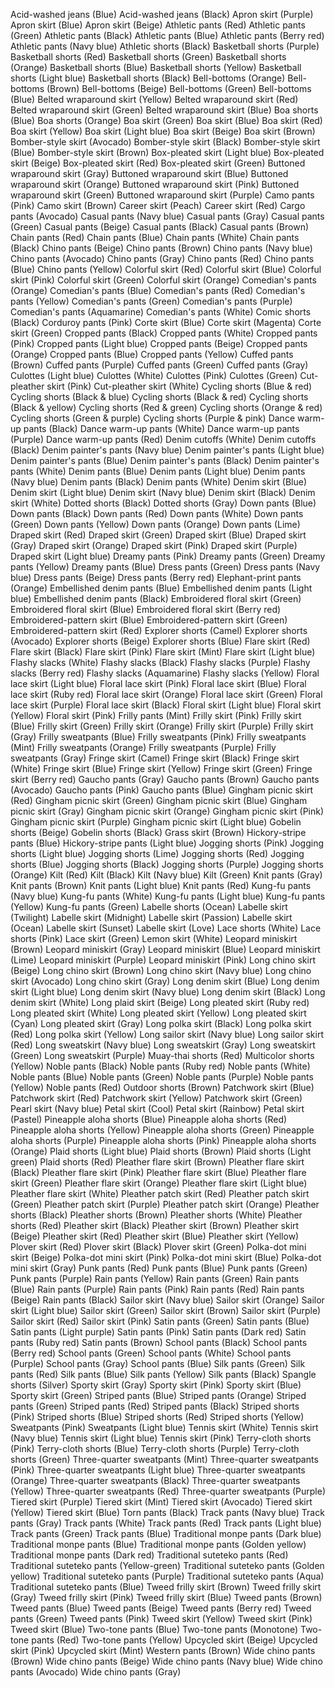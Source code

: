 Acid-washed jeans (Blue)
Acid-washed jeans (Black)
Apron skirt (Purple)
Apron skirt (Blue)
Apron skirt (Beige)
Athletic pants (Red)
Athletic pants (Green)
Athletic pants (Black)
Athletic pants (Blue)
Athletic pants (Berry red)
Athletic pants (Navy blue)
Athletic shorts (Black)
Basketball shorts (Purple)
Basketball shorts (Red)
Basketball shorts (Green)
Basketball shorts (Orange)
Basketball shorts (Blue)
Basketball shorts (Yellow)
Basketball shorts (Light blue)
Basketball shorts (Black)
Bell-bottoms (Orange)
Bell-bottoms (Brown)
Bell-bottoms (Beige)
Bell-bottoms (Green)
Bell-bottoms (Blue)
Belted wraparound skirt (Yellow)
Belted wraparound skirt (Red)
Belted wraparound skirt (Green)
Belted wraparound skirt (Blue)
Boa shorts (Blue)
Boa shorts (Orange)
Boa skirt (Green)
Boa skirt (Blue)
Boa skirt (Red)
Boa skirt (Yellow)
Boa skirt (Light blue)
Boa skirt (Beige)
Boa skirt (Brown)
Bomber-style skirt (Avocado)
Bomber-style skirt (Black)
Bomber-style skirt (Blue)
Bomber-style skirt (Brown)
Box-pleated skirt (Light blue)
Box-pleated skirt (Beige)
Box-pleated skirt (Red)
Box-pleated skirt (Green)
Buttoned wraparound skirt (Gray)
Buttoned wraparound skirt (Blue)
Buttoned wraparound skirt (Orange)
Buttoned wraparound skirt (Pink)
Buttoned wraparound skirt (Green)
Buttoned wraparound skirt (Purple)
Camo pants (Pink)
Camo skirt (Brown)
Career skirt (Peach)
Career skirt (Red)
Cargo pants (Avocado)
Casual pants (Navy blue)
Casual pants (Gray)
Casual pants (Green)
Casual pants (Beige)
Casual pants (Black)
Casual pants (Brown)
Chain pants (Red)
Chain pants (Blue)
Chain pants (White)
Chain pants (Black)
Chino pants (Beige)
Chino pants (Brown)
Chino pants (Navy blue)
Chino pants (Avocado)
Chino pants (Gray)
Chino pants (Red)
Chino pants (Blue)
Chino pants (Yellow)
Colorful skirt (Red)
Colorful skirt (Blue)
Colorful skirt (Pink)
Colorful skirt (Green)
Colorful skirt (Orange)
Comedian's pants (Orange)
Comedian's pants (Blue)
Comedian's pants (Red)
Comedian's pants (Yellow)
Comedian's pants (Green)
Comedian's pants (Purple)
Comedian's pants (Aquamarine)
Comedian's pants (White)
Comic shorts (Black)
Corduroy pants (Pink)
Corte skirt (Blue)
Corte skirt (Magenta)
Corte skirt (Green)
Cropped pants (Black)
Cropped pants (White)
Cropped pants (Pink)
Cropped pants (Light blue)
Cropped pants (Beige)
Cropped pants (Orange)
Cropped pants (Blue)
Cropped pants (Yellow)
Cuffed pants (Brown)
Cuffed pants (Purple)
Cuffed pants (Green)
Cuffed pants (Gray)
Culottes (Light blue)
Culottes (White)
Culottes (Pink)
Culottes (Green)
Cut-pleather skirt (Pink)
Cut-pleather skirt (White)
Cycling shorts (Blue & red)
Cycling shorts (Black & blue)
Cycling shorts (Black & red)
Cycling shorts (Black & yellow)
Cycling shorts (Red & green)
Cycling shorts (Orange & red)
Cycling shorts (Green & purple)
Cycling shorts (Purple & pink)
Dance warm-up pants (Black)
Dance warm-up pants (White)
Dance warm-up pants (Purple)
Dance warm-up pants (Red)
Denim cutoffs (White)
Denim cutoffs (Black)
Denim painter's pants (Navy blue)
Denim painter's pants (Light blue)
Denim painter's pants (Blue)
Denim painter's pants (Black)
Denim painter's pants (White)
Denim pants (Blue)
Denim pants (Light blue)
Denim pants (Navy blue)
Denim pants (Black)
Denim pants (White)
Denim skirt (Blue)
Denim skirt (Light blue)
Denim skirt (Navy blue)
Denim skirt (Black)
Denim skirt (White)
Dotted shorts (Black)
Dotted shorts (Gray)
Down pants (Blue)
Down pants (Black)
Down pants (Red)
Down pants (White)
Down pants (Green)
Down pants (Yellow)
Down pants (Orange)
Down pants (Lime)
Draped skirt (Red)
Draped skirt (Green)
Draped skirt (Blue)
Draped skirt (Gray)
Draped skirt (Orange)
Draped skirt (Pink)
Draped skirt (Purple)
Draped skirt (Light blue)
Dreamy pants (Pink)
Dreamy pants (Green)
Dreamy pants (Yellow)
Dreamy pants (Blue)
Dress pants (Green)
Dress pants (Navy blue)
Dress pants (Beige)
Dress pants (Berry red)
Elephant-print pants (Orange)
Embellished denim pants (Blue)
Embellished denim pants (Light blue)
Embellished denim pants (Black)
Embroidered floral skirt (Green)
Embroidered floral skirt (Blue)
Embroidered floral skirt (Berry red)
Embroidered-pattern skirt (Blue)
Embroidered-pattern skirt (Green)
Embroidered-pattern skirt (Red)
Explorer shorts (Camel)
Explorer shorts (Avocado)
Explorer shorts (Beige)
Explorer shorts (Blue)
Flare skirt (Red)
Flare skirt (Black)
Flare skirt (Pink)
Flare skirt (Mint)
Flare skirt (Light blue)
Flashy slacks (White)
Flashy slacks (Black)
Flashy slacks (Purple)
Flashy slacks (Berry red)
Flashy slacks (Aquamarine)
Flashy slacks (Yellow)
Floral lace skirt (Light blue)
Floral lace skirt (Pink)
Floral lace skirt (Blue)
Floral lace skirt (Ruby red)
Floral lace skirt (Orange)
Floral lace skirt (Green)
Floral lace skirt (Purple)
Floral lace skirt (Black)
Floral skirt (Light blue)
Floral skirt (Yellow)
Floral skirt (Pink)
Frilly pants (Mint)
Frilly skirt (Pink)
Frilly skirt (Blue)
Frilly skirt (Green)
Frilly skirt (Orange)
Frilly skirt (Purple)
Frilly skirt (Gray)
Frilly sweatpants (Blue)
Frilly sweatpants (Pink)
Frilly sweatpants (Mint)
Frilly sweatpants (Orange)
Frilly sweatpants (Purple)
Frilly sweatpants (Gray)
Fringe skirt (Camel)
Fringe skirt (Black)
Fringe skirt (White)
Fringe skirt (Blue)
Fringe skirt (Yellow)
Fringe skirt (Green)
Fringe skirt (Berry red)
Gaucho pants (Gray)
Gaucho pants (Brown)
Gaucho pants (Avocado)
Gaucho pants (Pink)
Gaucho pants (Blue)
Gingham picnic skirt (Red)
Gingham picnic skirt (Green)
Gingham picnic skirt (Blue)
Gingham picnic skirt (Gray)
Gingham picnic skirt (Orange)
Gingham picnic skirt (Pink)
Gingham picnic skirt (Purple)
Gingham picnic skirt (Light blue)
Gobelin shorts (Beige)
Gobelin shorts (Black)
Grass skirt (Brown)
Hickory-stripe pants (Blue)
Hickory-stripe pants (Light blue)
Jogging shorts (Pink)
Jogging shorts (Light blue)
Jogging shorts (Lime)
Jogging shorts (Red)
Jogging shorts (Blue)
Jogging shorts (Black)
Jogging shorts (Purple)
Jogging shorts (Orange)
Kilt (Red)
Kilt (Black)
Kilt (Navy blue)
Kilt (Green)
Knit pants (Gray)
Knit pants (Brown)
Knit pants (Light blue)
Knit pants (Red)
Kung-fu pants (Navy blue)
Kung-fu pants (White)
Kung-fu pants (Light blue)
Kung-fu pants (Yellow)
Kung-fu pants (Green)
Labelle shorts (Ocean)
Labelle skirt (Twilight)
Labelle skirt (Midnight)
Labelle skirt (Passion)
Labelle skirt (Ocean)
Labelle skirt (Sunset)
Labelle skirt (Love)
Lace shorts (White)
Lace shorts (Pink)
Lace skirt (Green)
Lemon skirt (White)
Leopard miniskirt (Brown)
Leopard miniskirt (Gray)
Leopard miniskirt (Blue)
Leopard miniskirt (Lime)
Leopard miniskirt (Purple)
Leopard miniskirt (Pink)
Long chino skirt (Beige)
Long chino skirt (Brown)
Long chino skirt (Navy blue)
Long chino skirt (Avocado)
Long chino skirt (Gray)
Long denim skirt (Blue)
Long denim skirt (Light blue)
Long denim skirt (Navy blue)
Long denim skirt (Black)
Long denim skirt (White)
Long plaid skirt (Beige)
Long pleated skirt (Ruby red)
Long pleated skirt (White)
Long pleated skirt (Yellow)
Long pleated skirt (Cyan)
Long pleated skirt (Gray)
Long polka skirt (Black)
Long polka skirt (Red)
Long polka skirt (Yellow)
Long sailor skirt (Navy blue)
Long sailor skirt (Red)
Long sweatskirt (Navy blue)
Long sweatskirt (Gray)
Long sweatskirt (Green)
Long sweatskirt (Purple)
Muay-thai shorts (Red)
Multicolor shorts (Yellow)
Noble pants (Black)
Noble pants (Ruby red)
Noble pants (White)
Noble pants (Blue)
Noble pants (Green)
Noble pants (Purple)
Noble pants (Yellow)
Noble pants (Red)
Outdoor shorts (Brown)
Patchwork skirt (Blue)
Patchwork skirt (Red)
Patchwork skirt (Yellow)
Patchwork skirt (Green)
Pearl skirt (Navy blue)
Petal skirt (Cool)
Petal skirt (Rainbow)
Petal skirt (Pastel)
Pineapple aloha shorts (Blue)
Pineapple aloha shorts (Red)
Pineapple aloha shorts (Yellow)
Pineapple aloha shorts (Green)
Pineapple aloha shorts (Purple)
Pineapple aloha shorts (Pink)
Pineapple aloha shorts (Orange)
Plaid shorts (Light blue)
Plaid shorts (Brown)
Plaid shorts (Light green)
Plaid shorts (Red)
Pleather flare skirt (Brown)
Pleather flare skirt (Black)
Pleather flare skirt (Pink)
Pleather flare skirt (Blue)
Pleather flare skirt (Green)
Pleather flare skirt (Orange)
Pleather flare skirt (Light blue)
Pleather flare skirt (White)
Pleather patch skirt (Red)
Pleather patch skirt (Green)
Pleather patch skirt (Purple)
Pleather patch skirt (Orange)
Pleather shorts (Black)
Pleather shorts (Brown)
Pleather shorts (White)
Pleather shorts (Red)
Pleather skirt (Black)
Pleather skirt (Brown)
Pleather skirt (Beige)
Pleather skirt (Red)
Pleather skirt (Blue)
Pleather skirt (Yellow)
Plover skirt (Red)
Plover skirt (Black)
Plover skirt (Green)
Polka-dot mini skirt (Beige)
Polka-dot mini skirt (Pink)
Polka-dot mini skirt (Blue)
Polka-dot mini skirt (Gray)
Punk pants (Red)
Punk pants (Blue)
Punk pants (Green)
Punk pants (Purple)
Rain pants (Yellow)
Rain pants (Green)
Rain pants (Blue)
Rain pants (Purple)
Rain pants (Pink)
Rain pants (Red)
Rain pants (Beige)
Rain pants (Black)
Sailor skirt (Navy blue)
Sailor skirt (Orange)
Sailor skirt (Light blue)
Sailor skirt (Green)
Sailor skirt (Brown)
Sailor skirt (Purple)
Sailor skirt (Red)
Sailor skirt (Pink)
Satin pants (Green)
Satin pants (Blue)
Satin pants (Light purple)
Satin pants (Pink)
Satin pants (Dark red)
Satin pants (Ruby red)
Satin pants (Brown)
School pants (Black)
School pants (Berry red)
School pants (Green)
School pants (White)
School pants (Purple)
School pants (Gray)
School pants (Blue)
Silk pants (Green)
Silk pants (Red)
Silk pants (Blue)
Silk pants (Yellow)
Silk pants (Black)
Spangle shorts (Silver)
Sporty skirt (Gray)
Sporty skirt (Pink)
Sporty skirt (Blue)
Sporty skirt (Green)
Striped pants (Blue)
Striped pants (Orange)
Striped pants (Green)
Striped pants (Red)
Striped pants (Black)
Striped shorts (Pink)
Striped shorts (Blue)
Striped shorts (Red)
Striped shorts (Yellow)
Sweatpants (Pink)
Sweatpants (Light blue)
Tennis skirt (White)
Tennis skirt (Navy blue)
Tennis skirt (Light blue)
Tennis skirt (Pink)
Terry-cloth shorts (Pink)
Terry-cloth shorts (Blue)
Terry-cloth shorts (Purple)
Terry-cloth shorts (Green)
Three-quarter sweatpants (Mint)
Three-quarter sweatpants (Pink)
Three-quarter sweatpants (Light blue)
Three-quarter sweatpants (Orange)
Three-quarter sweatpants (Black)
Three-quarter sweatpants (Yellow)
Three-quarter sweatpants (Red)
Three-quarter sweatpants (Purple)
Tiered skirt (Purple)
Tiered skirt (Mint)
Tiered skirt (Avocado)
Tiered skirt (Yellow)
Tiered skirt (Blue)
Torn pants (Black)
Track pants (Navy blue)
Track pants (Gray)
Track pants (White)
Track pants (Red)
Track pants (Light blue)
Track pants (Green)
Track pants (Blue)
Traditional monpe pants (Dark blue)
Traditional monpe pants (Blue)
Traditional monpe pants (Golden yellow)
Traditional monpe pants (Dark red)
Traditional suteteko pants (Red)
Traditional suteteko pants (Yellow-green)
Traditional suteteko pants (Golden yellow)
Traditional suteteko pants (Purple)
Traditional suteteko pants (Aqua)
Traditional suteteko pants (Blue)
Tweed frilly skirt (Brown)
Tweed frilly skirt (Gray)
Tweed frilly skirt (Pink)
Tweed frilly skirt (Blue)
Tweed pants (Brown)
Tweed pants (Blue)
Tweed pants (Beige)
Tweed pants (Berry red)
Tweed pants (Green)
Tweed pants (Pink)
Tweed skirt (Yellow)
Tweed skirt (Pink)
Tweed skirt (Blue)
Two-tone pants (Blue)
Two-tone pants (Monotone)
Two-tone pants (Red)
Two-tone pants (Yellow)
Upcycled skirt (Beige)
Upcycled skirt (Pink)
Upcycled skirt (Mint)
Western pants (Brown)
Wide chino pants (Brown)
Wide chino pants (Beige)
Wide chino pants (Navy blue)
Wide chino pants (Avocado)
Wide chino pants (Gray)
